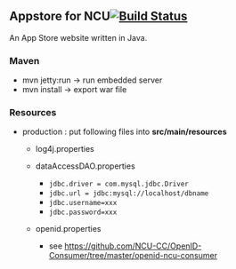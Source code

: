 ## Appstore for NCU[![Build Status](http://140.115.3.96:8080/jenkins/buildStatus/icon?job=Appstore)](http://140.115.3.96:8080/jenkins/job/Appstore/)
An App Store website written in Java.

### Maven
- mvn jetty:run  ->  run embedded server
- mvn install  -> export war file

### Resources

- production : put following files into
 **src/main/resources**
    - log4j.properties 
    - dataAccessDAO.properties
        - ```jdbc.driver = com.mysql.jdbc.Driver```
        - ```jdbc.url = jdbc:mysql://localhost/dbname```
        - ```jdbc.username=xxx```
        - ```jdbc.password=xxx```
    
    - openid.properties
        - see https://github.com/NCU-CC/OpenID-Consumer/tree/master/openid-ncu-consumer

